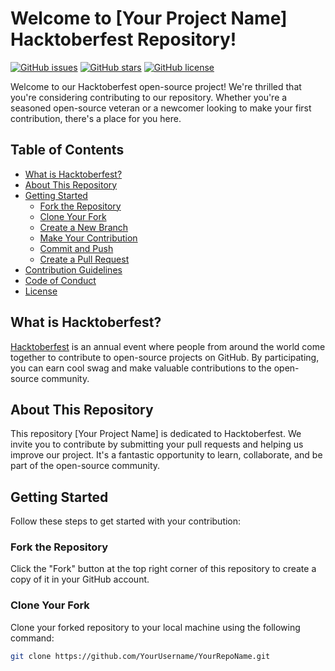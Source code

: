 # Welcome to [Your Project Name] Hacktoberfest Repository!

[![GitHub issues](https://img.shields.io/github/issues/YourUsername/YourRepoName)](https://github.com/YourUsername/YourRepoName/issues)
[![GitHub stars](https://img.shields.io/github/stars/YourUsername/YourRepoName)](https://github.com/YourUsername/YourRepoName/stargazers)
[![GitHub license](https://img.shields.io/github/license/YourUsername/YourRepoName)](https://github.com/YourUsername/YourRepoName/blob/main/LICENSE)

Welcome to our Hacktoberfest open-source project! We're thrilled that you're considering contributing to our repository. Whether you're a seasoned open-source veteran or a newcomer looking to make your first contribution, there's a place for you here.

## Table of Contents

- [What is Hacktoberfest?](#what-is-hacktoberfest)
- [About This Repository](#about-this-repository)
- [Getting Started](#getting-started)
  - [Fork the Repository](#fork-the-repository)
  - [Clone Your Fork](#clone-your-fork)
  - [Create a New Branch](#create-a-new-branch)
  - [Make Your Contribution](#make-your-contribution)
  - [Commit and Push](#commit-and-push)
  - [Create a Pull Request](#create-a-pull-request)
- [Contribution Guidelines](#contribution-guidelines)
- [Code of Conduct](#code-of-conduct)
- [License](#license)

## What is Hacktoberfest?

[Hacktoberfest](https://hacktoberfest.digitalocean.com/) is an annual event where people from around the world come together to contribute to open-source projects on GitHub. By participating, you can earn cool swag and make valuable contributions to the open-source community.

## About This Repository

This repository [Your Project Name] is dedicated to Hacktoberfest. We invite you to contribute by submitting your pull requests and helping us improve our project. It's a fantastic opportunity to learn, collaborate, and be part of the open-source community.

## Getting Started

Follow these steps to get started with your contribution:

### Fork the Repository

Click the "Fork" button at the top right corner of this repository to create a copy of it in your GitHub account.

### Clone Your Fork

Clone your forked repository to your local machine using the following command:

```bash
git clone https://github.com/YourUsername/YourRepoName.git
```
